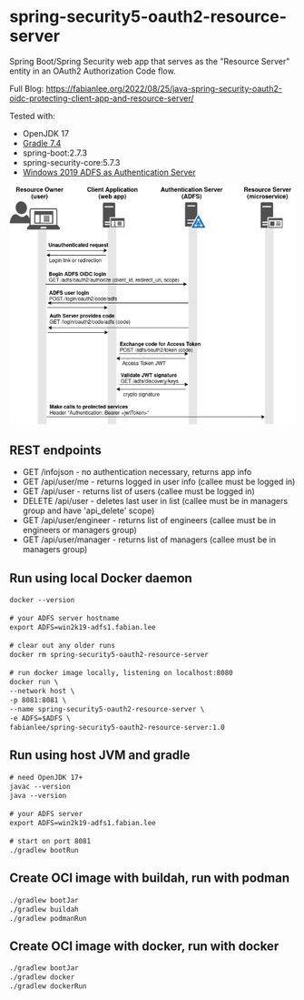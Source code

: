 # spring-security5-oauth2-resource-server

Spring Boot/Spring Security web app that serves as the "Resource Server" entity in an OAuth2 Authorization Code flow.

Full Blog: https://fabianlee.org/2022/08/25/java-spring-security-oauth2-oidc-protecting-client-app-and-resource-server/

Tested with:
* OpenJDK 17
* [Gradle 7.4](https://docs.gradle.org/current/userguide/compatibility.html)
* spring-boot:2.7.3
* spring-security-core:5.7.3
* [Windows 2019 ADFS as Authentication Server](https://fabianlee.org/2022/08/22/microsoft-configuring-an-application-group-for-oauth2-oidc-on-adfs-2019/)


![OAuth2 Entities](https://github.com/fabianlee/spring-boot-security5-oauth2-oidc/raw/main/diagrams/oauth2-entities.drawio.png)

## REST endpoints

* GET /infojson - no authentication necessary, returns app info
* GET /api/user/me - returns logged in user info (callee must be logged in)
* GET /api/user - returns list of users (callee must be logged in)
* DELETE /api/user - deletes last user in list (callee must be in managers group and have 'api_delete' scope)
* GET /api/user/engineer - returns list of engineers (callee must be in engineers or managers group)
* GET /api/user/manager - returns list of managers (callee must be in managers group)


## Run using local Docker daemon

```
docker --version

# your ADFS server hostname
export ADFS=win2k19-adfs1.fabian.lee

# clear out any older runs
docker rm spring-security5-oauth2-resource-server

# run docker image locally, listening on localhost:8080
docker run \
--network host \
-p 8081:8081 \
--name spring-security5-oauth2-resource-server \
-e ADFS=$ADFS \
fabianlee/spring-security5-oauth2-resource-server:1.0
```
  

## Run using host JVM and gradle

```
# need OpenJDK 17+
javac --version
java --version

# your ADFS server
export ADFS=win2k19-adfs1.fabian.lee

# start on port 8081
./gradlew bootRun

```

## Create OCI image with buildah, run with podman

```
./gradlew bootJar
./gradlew buildah
./gradlew podmanRun
```

## Create OCI image with docker, run with docker

```
./gradlew bootJar
./gradlew docker
./gradlew dockerRun

```

